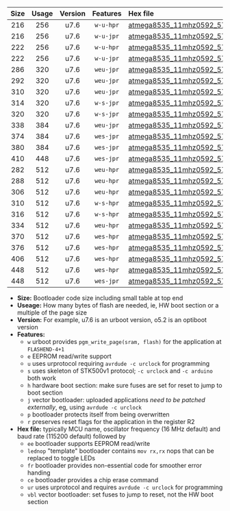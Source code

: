 |Size|Usage|Version|Features|Hex file|
|:-:|:-:|:-:|:-:|:--|
|216|256|u7.6|`w-u-hpr`|[atmega8535_11mhz0592_57600bps_ur.hex](https://raw.githubusercontent.com/stefanrueger/urboot/main/atmega8535_11mhz0592_57600bps_ur.hex)|
|216|256|u7.6|`w-u-jpr`|[atmega8535_11mhz0592_57600bps_ur_vbl.hex](https://raw.githubusercontent.com/stefanrueger/urboot/main/atmega8535_11mhz0592_57600bps_ur_vbl.hex)|
|222|256|u7.6|`w-u-hpr`|[atmega8535_11mhz0592_57600bps_lednop_ur.hex](https://raw.githubusercontent.com/stefanrueger/urboot/main/atmega8535_11mhz0592_57600bps_lednop_ur.hex)|
|222|256|u7.6|`w-u-jpr`|[atmega8535_11mhz0592_57600bps_lednop_ur_vbl.hex](https://raw.githubusercontent.com/stefanrueger/urboot/main/atmega8535_11mhz0592_57600bps_lednop_ur_vbl.hex)|
|286|320|u7.6|`weu-jpr`|[atmega8535_11mhz0592_57600bps_ee_ur_vbl.hex](https://raw.githubusercontent.com/stefanrueger/urboot/main/atmega8535_11mhz0592_57600bps_ee_ur_vbl.hex)|
|292|320|u7.6|`weu-jpr`|[atmega8535_11mhz0592_57600bps_ee_lednop_ur_vbl.hex](https://raw.githubusercontent.com/stefanrueger/urboot/main/atmega8535_11mhz0592_57600bps_ee_lednop_ur_vbl.hex)|
|310|320|u7.6|`weu-jpr`|[atmega8535_11mhz0592_57600bps_ee_lednop_fr_ur_vbl.hex](https://raw.githubusercontent.com/stefanrueger/urboot/main/atmega8535_11mhz0592_57600bps_ee_lednop_fr_ur_vbl.hex)|
|314|320|u7.6|`w-s-jpr`|[atmega8535_11mhz0592_57600bps_vbl.hex](https://raw.githubusercontent.com/stefanrueger/urboot/main/atmega8535_11mhz0592_57600bps_vbl.hex)|
|320|320|u7.6|`w-s-jpr`|[atmega8535_11mhz0592_57600bps_lednop_vbl.hex](https://raw.githubusercontent.com/stefanrueger/urboot/main/atmega8535_11mhz0592_57600bps_lednop_vbl.hex)|
|338|384|u7.6|`weu-jpr`|[atmega8535_11mhz0592_57600bps_ee_lednop_fr_ce_ur_vbl.hex](https://raw.githubusercontent.com/stefanrueger/urboot/main/atmega8535_11mhz0592_57600bps_ee_lednop_fr_ce_ur_vbl.hex)|
|374|384|u7.6|`wes-jpr`|[atmega8535_11mhz0592_57600bps_ee_vbl.hex](https://raw.githubusercontent.com/stefanrueger/urboot/main/atmega8535_11mhz0592_57600bps_ee_vbl.hex)|
|380|384|u7.6|`wes-jpr`|[atmega8535_11mhz0592_57600bps_ee_lednop_vbl.hex](https://raw.githubusercontent.com/stefanrueger/urboot/main/atmega8535_11mhz0592_57600bps_ee_lednop_vbl.hex)|
|410|448|u7.6|`wes-jpr`|[atmega8535_11mhz0592_57600bps_ee_lednop_fr_vbl.hex](https://raw.githubusercontent.com/stefanrueger/urboot/main/atmega8535_11mhz0592_57600bps_ee_lednop_fr_vbl.hex)|
|282|512|u7.6|`weu-hpr`|[atmega8535_11mhz0592_57600bps_ee_ur.hex](https://raw.githubusercontent.com/stefanrueger/urboot/main/atmega8535_11mhz0592_57600bps_ee_ur.hex)|
|288|512|u7.6|`weu-hpr`|[atmega8535_11mhz0592_57600bps_ee_lednop_ur.hex](https://raw.githubusercontent.com/stefanrueger/urboot/main/atmega8535_11mhz0592_57600bps_ee_lednop_ur.hex)|
|306|512|u7.6|`weu-hpr`|[atmega8535_11mhz0592_57600bps_ee_lednop_fr_ur.hex](https://raw.githubusercontent.com/stefanrueger/urboot/main/atmega8535_11mhz0592_57600bps_ee_lednop_fr_ur.hex)|
|310|512|u7.6|`w-s-hpr`|[atmega8535_11mhz0592_57600bps.hex](https://raw.githubusercontent.com/stefanrueger/urboot/main/atmega8535_11mhz0592_57600bps.hex)|
|316|512|u7.6|`w-s-hpr`|[atmega8535_11mhz0592_57600bps_lednop.hex](https://raw.githubusercontent.com/stefanrueger/urboot/main/atmega8535_11mhz0592_57600bps_lednop.hex)|
|334|512|u7.6|`weu-hpr`|[atmega8535_11mhz0592_57600bps_ee_lednop_fr_ce_ur.hex](https://raw.githubusercontent.com/stefanrueger/urboot/main/atmega8535_11mhz0592_57600bps_ee_lednop_fr_ce_ur.hex)|
|370|512|u7.6|`wes-hpr`|[atmega8535_11mhz0592_57600bps_ee.hex](https://raw.githubusercontent.com/stefanrueger/urboot/main/atmega8535_11mhz0592_57600bps_ee.hex)|
|376|512|u7.6|`wes-hpr`|[atmega8535_11mhz0592_57600bps_ee_lednop.hex](https://raw.githubusercontent.com/stefanrueger/urboot/main/atmega8535_11mhz0592_57600bps_ee_lednop.hex)|
|406|512|u7.6|`wes-hpr`|[atmega8535_11mhz0592_57600bps_ee_lednop_fr.hex](https://raw.githubusercontent.com/stefanrueger/urboot/main/atmega8535_11mhz0592_57600bps_ee_lednop_fr.hex)|
|448|512|u7.6|`wes-hpr`|[atmega8535_11mhz0592_57600bps_ee_lednop_fr_ce.hex](https://raw.githubusercontent.com/stefanrueger/urboot/main/atmega8535_11mhz0592_57600bps_ee_lednop_fr_ce.hex)|
|448|512|u7.6|`wes-jpr`|[atmega8535_11mhz0592_57600bps_ee_lednop_fr_ce_vbl.hex](https://raw.githubusercontent.com/stefanrueger/urboot/main/atmega8535_11mhz0592_57600bps_ee_lednop_fr_ce_vbl.hex)|

- **Size:** Bootloader code size including small table at top end
- **Useage:** How many bytes of flash are needed, ie, HW boot section or a multiple of the page size
- **Version:** For example, u7.6 is an urboot version, o5.2 is an optiboot version
- **Features:**
  + `w` urboot provides `pgm_write_page(sram, flash)` for the application at `FLASHEND-4+1`
  + `e` EEPROM read/write support
  + `u` uses urprotocol requiring `avrdude -c urclock` for programming
  + `s` uses skeleton of STK500v1 protocol; `-c urclock` and `-c arduino` both work
  + `h` hardware boot section: make sure fuses are set for reset to jump to boot section
  + `j` vector bootloader: uploaded applications *need to be patched externally*, eg, using `avrdude -c urclock`
  + `p` bootloader protects itself from being overwritten
  + `r` preserves reset flags for the application in the register R2
- **Hex file:** typically MCU name, oscillator frequency (16 MHz default) and baud rate (115200 default) followed by
  + `ee` bootloader supports EEPROM read/write
  + `lednop` "template" bootloader contains `mov rx,rx` nops that can be replaced to toggle LEDs
  + `fr` bootloader provides non-essential code for smoother error handing
  + `ce` bootloader provides a chip erase command
  + `ur` uses urprotocol and requires `avrdude -c urclock` for programming
  + `vbl` vector bootloader: set fuses to jump to reset, not the HW boot section
